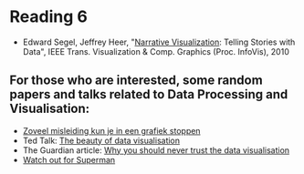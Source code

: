 # Reading 6

* Edward Segel, Jeffrey Heer, "[Narrative Visualization][1]: Telling Stories
  with Data", IEEE Trans. Visualization & Comp. Graphics (Proc. InfoVis), 2010

[1]: http://vis.stanford.edu/files/2010-Narrative-InfoVis.pdf

## For those who are interested, some random papers and talks related to Data Processing and Visualisation:
* [Zoveel misleiding kun je in een grafiek stoppen]
* Ted Talk: [The beauty of data visualisation]
* The Guardian article: [Why you should never trust the data visualisation]
* [Watch out for Superman]



[Zoveel misleiding kun je in een grafiek stoppen]: https://decorrespondent.nl/5735/zoveel-misleiding-kun-je-in-een-grafiek-stoppen/83459814790-9d765843
[The beauty of data visualisation]: http://www.ted.com/talks/david_mccandless_the_beauty_of_data_visualization?language=en
[Why you should never trust the data visualisation]: http://www.theguardian.com/news/datablog/2013/jul/24/why-you-should-never-trust-a-data-visualisation
[Watch out for Superman]: https://www.computer.org/csdl/mags/cg/2012/03/06189828.pdf
